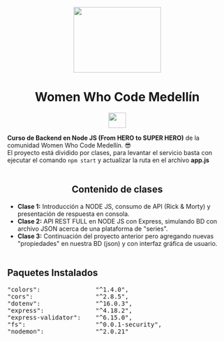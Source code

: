 <p align="center">
    <img src="https://scontent-bog1-1.xx.fbcdn.net/v/t1.6435-9/31793520_1814258062212959_3177039857776066560_n.jpg?_nc_cat=108&ccb=1-7&_nc_sid=09cbfe&_nc_eui2=AeF-oA48lJTjtsfQPSe3wkZnB6xKoG9LXWQHrEqgb0tdZFTPFEgyXYuw6wBpIfym8PtuWjzwoQrFV93dKuP81uqd&_nc_ohc=_IRGo7rGuAMAX9Q4VLf&_nc_ht=scontent-bog1-1.xx&oh=00_AfAwxDHNrm6P4s6YS77m6NsDk7dov8t6UhGuD4zpQ8-6XA&oe=64340B3D" width="200" height="150">
</p>

<h1 align=center>Women Who Code Medellín</h1>
<p align="center">
    <img src="https://cdn.icon-icons.com/icons2/2107/PNG/512/file_type_node_icon_130301.png" width="40" height="35">
</p>
<b>Curso de Backend en Node JS (From HERO to SUPER HERO)</b> de la comunidad Women Who Code Medellín. 😎<br>
El proyecto está dividido por clases, para levantar el servicio basta con ejecutar el comando <code>npm start</code> y actualizar la ruta en el archivo <b>app.js</b><br><br>
<h2 align="center">Contenido de clases</h2>

- <b>Clase 1:</b> Introducción a NODE JS, consumo de API (Rick & Morty) y presentación de respuesta en consola.
- <b>Clase 2:</b> API REST FULL en NODE JS con Express, simulando BD con archivo JSON acerca de una plataforma de "series".
- <b>Clase 3:</b> Continuación del proyecto anterior pero agregando nuevas "propiedades" en nuestra BD (json) y con interfaz gráfica de usuario.
<br><br>
<h2>Paquetes Instalados</h2>
<pre>
"colors":               "^1.4.0",
"cors":                 "^2.8.5",
"dotenv":               "^16.0.3",
"express":              "^4.18.2",
"express-validator":    "^6.15.0",
"fs":                   "^0.0.1-security",
"nodemon":              "^2.0.21"
</pre>
